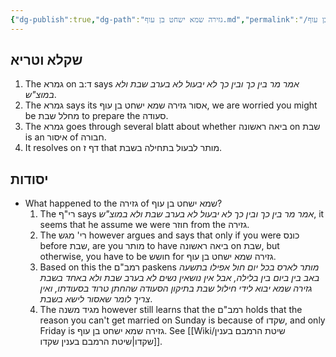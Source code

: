 ```yaml
---
{"dg-publish":true,"dg-path":"גזירה שמא ישחט בן עוף.md","permalink":"/גזירה שמא ישחט בן עוף/","tags":["בבלי/נשים/כתובות/ד","בבלי/נשים/כתובות/ז","רמבם/נשים/אישות/י","חבורה"]}
---
```


##  שקלא וטריא

1. The גמרא on ד:ב says _אמר מר בין כך ובין כך לא יבעול לא בערב שבת ולא במוצ"ש_.
2. The  גמרא says its אסור גזירה שמא ישחט בן עוף, we are worried you might be מחלל שבת to prepare the סעודה.
3. The גמרא goes through several blatt about whether ביאה ראשונה on שבת is an איסור of חבורה.
4. It resolves on דף ז that מותר לבעול בתחילה בשבת.
## יסודות
+ What happened to the גזירה of שמא ישחט בן עוף?
	1. The רי"ף says _אמר מר בין כך ובין כך לא יבעול לא בערב שבת ולא במוצ"ש_, it seems that he assume we were חוזר from the גזירה.
	2.  The רי' מגש however argues and says that only if you were כונס before שבת, are you מותר to have ביאה ראשונה on שבת, but otherwise, you have to be חושש for גזירה שמא ישחט בן עוף.
	3. Based on this the רמב"ם paskens  _מותר לארס בכל יום חול אפילו בתשעה באב בין ביום בין בלילה, אבל אין נושאין נשים לא בערב שבת ולא באחד בשבת גזירה שמא יבוא לידי חילול שבת בתיקון הסעודה שהחתן טרוד בסעודתו, ואין צריך לומר שאסור לישא בשבת_. 
	4. The מגיד משנה however still learns that the רמב"ם holds that the reason you can't get married on Sunday is because of שקדו, and only Friday is גזירה שמא ישחט בן עוף. See [[Wiki/שיטת הרמבם בענין שקדו\|שיטת הרמבם בענין שקדו]].